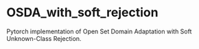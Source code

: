 # OSDA_with_soft_rejection
Pytorch implementation of Open Set Domain Adaptation with Soft Unknown-Class Rejection. 
